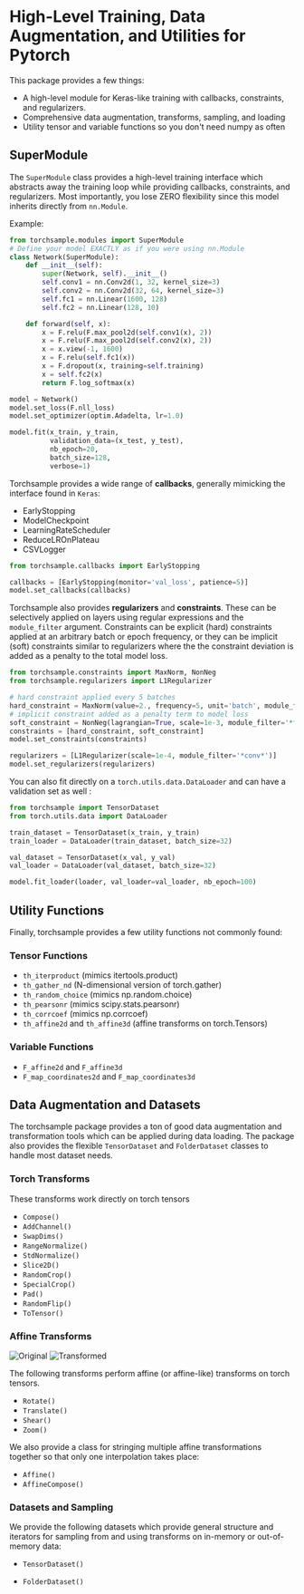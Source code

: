 # High-Level Training, Data Augmentation, and Utilities for Pytorch

This package provides a few things:
- A high-level module for Keras-like training with callbacks, constraints, and regularizers.
- Comprehensive data augmentation, transforms, sampling, and loading
- Utility tensor and variable functions so you don't need numpy as often

## SuperModule
The `SuperModule` class provides a high-level training interface which abstracts
away the training loop while providing callbacks, constraints, and regularizers. 
Most importantly, you lose ZERO flexibility since this model inherits directly
from `nn.Module`.

Example:
```python
from torchsample.modules import SuperModule
# Define your model EXACTLY as if you were using nn.Module
class Network(SuperModule):
    def __init__(self):
        super(Network, self).__init__()
        self.conv1 = nn.Conv2d(1, 32, kernel_size=3)
        self.conv2 = nn.Conv2d(32, 64, kernel_size=3)
        self.fc1 = nn.Linear(1600, 128)
        self.fc2 = nn.Linear(128, 10)

    def forward(self, x):
        x = F.relu(F.max_pool2d(self.conv1(x), 2))
        x = F.relu(F.max_pool2d(self.conv2(x), 2))
        x = x.view(-1, 1600)
        x = F.relu(self.fc1(x))
        x = F.dropout(x, training=self.training)
        x = self.fc2(x)
        return F.log_softmax(x)

model = Network()
model.set_loss(F.nll_loss)
model.set_optimizer(optim.Adadelta, lr=1.0)

model.fit(x_train, y_train, 
          validation_data=(x_test, y_test),
          nb_epoch=20, 
          batch_size=128,
          verbose=1)
```

Torchsample provides a wide range of <b>callbacks</b>, generally mimicking the interface
found in `Keras`:

- EarlyStopping
- ModelCheckpoint
- LearningRateScheduler
- ReduceLROnPlateau
- CSVLogger


```python
from torchsample.callbacks import EarlyStopping

callbacks = [EarlyStopping(monitor='val_loss', patience=5)]
model.set_callbacks(callbacks)
```

Torchsample also provides <b>regularizers</b> and <b>constraints</b>. These can
be selectively applied on layers using regular expressions and the `module_filter`
argument. Constraints can be explicit (hard) constraints applied at an arbitrary batch or
epoch frequency, or they can be implicit (soft) constraints similar to regularizers
where the the constraint deviation is added as a penalty to the total model loss.

```python
from torchsample.constraints import MaxNorm, NonNeg
from torchsample.regularizers import L1Regularizer

# hard constraint applied every 5 batches
hard_constraint = MaxNorm(value=2., frequency=5, unit='batch', module_filter='*fc*')
# implicit constraint added as a penalty term to model loss
soft_constraint = NonNeg(lagrangian=True, scale=1e-3, module_filter='*fc*')
constraints = [hard_constraint, soft_constraint]
model.set_constraints(constraints)

regularizers = [L1Regularizer(scale=1e-4, module_filter='*conv*')]
model.set_regularizers(regularizers)
```

You can also fit directly on a `torch.utils.data.DataLoader` and can have
a validation set as well :

```python
from torchsample import TensorDataset
from torch.utils.data import DataLoader

train_dataset = TensorDataset(x_train, y_train)
train_loader = DataLoader(train_dataset, batch_size=32)

val_dataset = TensorDataset(x_val, y_val)
val_loader = DataLoader(val_dataset, batch_size=32)

model.fit_loader(loader, val_loader=val_loader, nb_epoch=100)
```

## Utility Functions
Finally, torchsample provides a few utility functions not commonly found:

### Tensor Functions
- `th_iterproduct` (mimics itertools.product)
- `th_gather_nd` (N-dimensional version of torch.gather)
- `th_random_choice` (mimics np.random.choice)
- `th_pearsonr` (mimics scipy.stats.pearsonr)
- `th_corrcoef` (mimics np.corrcoef)
- `th_affine2d` and `th_affine3d` (affine transforms on torch.Tensors)

### Variable Functions
- `F_affine2d` and `F_affine3d`
- `F_map_coordinates2d` and `F_map_coordinates3d`

## Data Augmentation and Datasets
The torchsample package provides a ton of good data augmentation and transformation
tools which can be applied during data loading. The package also provides the flexible
`TensorDataset` and `FolderDataset` classes to handle most dataset needs.

### Torch Transforms
These transforms work directly on torch tensors

- `Compose()` 
- `AddChannel()`
- `SwapDims()` 
- `RangeNormalize()` 
- `StdNormalize()` 
- `Slice2D()` 
- `RandomCrop()` 
- `SpecialCrop()` 
- `Pad()` 
- `RandomFlip()` 
- `ToTensor()` 

### Affine Transforms
![Original](https://github.com/ncullen93/torchsample/blob/master/examples/imgs/orig1.png "Original") ![Transformed](https://github.com/ncullen93/torchsample/blob/master/examples/imgs/tform1.png "Transformed")

The following transforms perform affine (or affine-like) transforms on torch tensors. 

- `Rotate()` 
- `Translate()` 
- `Shear()` 
- `Zoom()` 

We also provide a class for stringing multiple affine transformations together so that only one interpolation takes place:

- `Affine()` 
- `AffineCompose()` 

### Datasets and Sampling
We provide the following datasets which provide general structure and iterators for sampling from and using transforms on in-memory or out-of-memory data:

- `TensorDataset()` 

- `FolderDataset()` 

